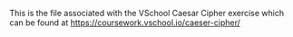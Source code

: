 This is the file associated with the VSchool Caesar Cipher exercise which can be found at https://coursework.vschool.io/caeser-cipher/
